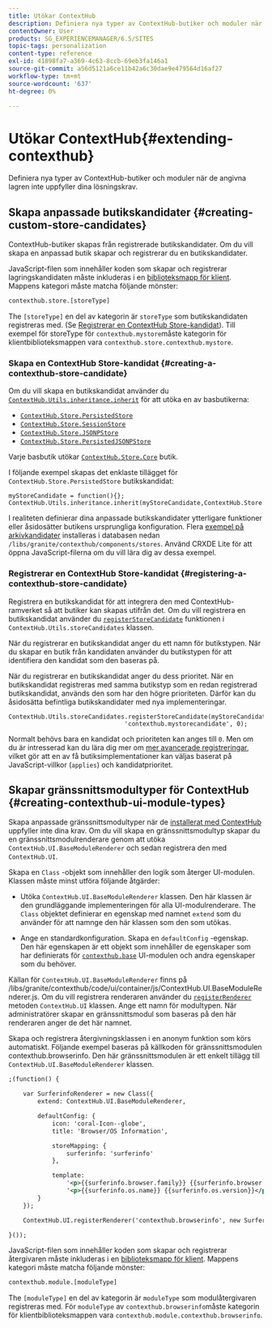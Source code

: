 ```yaml
---
title: Utökar ContextHub
description: Definiera nya typer av ContextHub-butiker och moduler när de angivna lagren inte uppfyller dina lösningskrav
contentOwner: User
products: SG_EXPERIENCEMANAGER/6.5/SITES
topic-tags: personalization
content-type: reference
exl-id: 41898fa7-a369-4c63-8ccb-69eb3fa146a1
source-git-commit: a56d5121a6ce11b42a6c30dae9e479564d16af27
workflow-type: tm+mt
source-wordcount: '637'
ht-degree: 0%

---
```


# Utökar ContextHub{#extending-contexthub}

Definiera nya typer av ContextHub-butiker och moduler när de angivna lagren inte uppfyller dina lösningskrav.

## Skapa anpassade butikskandidater {#creating-custom-store-candidates}

ContextHub-butiker skapas från registrerade butikskandidater. Om du vill skapa en anpassad butik skapar och registrerar du en butikskandidater.

JavaScript-filen som innehåller koden som skapar och registrerar lagringskandidaten måste inkluderas i en [biblioteksmapp för klient](/help/sites-developing/clientlibs.md#creating-client-library-folders). Mappens kategori måste matcha följande mönster:

```xml
contexthub.store.[storeType]
```

The `[storeType]` en del av kategorin är `storeType` som butikskandidaten registreras med. (Se [Registrerar en ContextHub Store-kandidat](/help/sites-developing/ch-extend.md#registering-a-contexthub-store-candidate)). Till exempel för storeType för `contexthub.mystore`måste kategorin för klientbiblioteksmappen vara `contexthub.store.contexthub.mystore`.

### Skapa en ContextHub Store-kandidat {#creating-a-contexthub-store-candidate}

Om du vill skapa en butikskandidat använder du [`ContextHub.Utils.inheritance.inherit`](/help/sites-developing/contexthub-api.md#inherit-child-parent) för att utöka en av basbutikerna:

* [`ContextHub.Store.PersistedStore`](/help/sites-developing/contexthub-api.md#contexthub-store-persistedstore)
* [`ContextHub.Store.SessionStore`](/help/sites-developing/contexthub-api.md#contexthub-store-sessionstore)
* [`ContextHub.Store.JSONPStore`](/help/sites-developing/contexthub-api.md#contexthub-store-jsonpstore)
* [`ContextHub.Store.PersistedJSONPStore`](/help/sites-developing/contexthub-api.md#contexthub-store-persistedjsonpstore)

Varje basbutik utökar [`ContextHub.Store.Core`](/help/sites-developing/contexthub-api.md#contexthub-store-core) butik.

I följande exempel skapas det enklaste tillägget för `ContextHub.Store.PersistedStore` butikskandidat:

```
myStoreCandidate = function(){};
ContextHub.Utils.inheritance.inherit(myStoreCandidate,ContextHub.Store.PersistedStore);
```

I realiteten definierar dina anpassade butikskandidater ytterligare funktioner eller åsidosätter butikens ursprungliga konfiguration. Flera [exempel på arkivkandidater](/help/sites-developing/ch-samplestores.md) installeras i databasen nedan `/libs/granite/contexthub/components/stores`. Använd CRXDE Lite för att öppna JavaScript-filerna om du vill lära dig av dessa exempel.

### Registrerar en ContextHub Store-kandidat {#registering-a-contexthub-store-candidate}

Registrera en butikskandidat för att integrera den med ContextHub-ramverket så att butiker kan skapas utifrån det. Om du vill registrera en butikskandidat använder du [`registerStoreCandidate`](/help/sites-developing/contexthub-api.md#registerstorecandidate-store-storetype-priority-applies) funktionen i `ContextHub.Utils.storeCandidates` klassen.

När du registrerar en butikskandidat anger du ett namn för butikstypen. När du skapar en butik från kandidaten använder du butikstypen för att identifiera den kandidat som den baseras på.

När du registrerar en butikskandidat anger du dess prioritet. När en butikskandidat registreras med samma butikstyp som en redan registrerad butikskandidat, används den som har den högre prioriteten. Därför kan du åsidosätta befintliga butikskandidater med nya implementeringar.

```
ContextHub.Utils.storeCandidates.registerStoreCandidate(myStoreCandidate,
                                'contexthub.mystorecandidate', 0);
```

Normalt behövs bara en kandidat och prioriteten kan anges till `0`. Men om du är intresserad kan du lära dig mer om [mer avancerade registreringar,](/help/sites-developing/contexthub-api.md#registerstorecandidate-store-storetype-priority-applies) vilket gör att en av få butiksimplementationer kan väljas baserat på JavaScript-villkor (`applies`) och kandidatprioritet.

## Skapar gränssnittsmodultyper för ContextHub {#creating-contexthub-ui-module-types}

Skapa anpassade gränssnittsmodultyper när de [installerat med ContextHub](/help/sites-developing/ch-samplemodules.md) uppfyller inte dina krav. Om du vill skapa en gränssnittsmodultyp skapar du en gränssnittsmodulrenderare genom att utöka `ContextHub.UI.BaseModuleRenderer` och sedan registrera den med `ContextHub.UI`.

Skapa en `Class` -objekt som innehåller den logik som återger UI-modulen. Klassen måste minst utföra följande åtgärder:

* Utöka `ContextHub.UI.BaseModuleRenderer` klassen. Den här klassen är den grundläggande implementeringen för alla UI-modulrenderare. The `Class` objektet definierar en egenskap med namnet `extend` som du använder för att namnge den här klassen som den som utökas.

* Ange en standardkonfiguration. Skapa en `defaultConfig` -egenskap. Den här egenskapen är ett objekt som innehåller de egenskaper som har definierats för [`contexthub.base`](/help/sites-developing/ch-samplemodules.md#contexthub-base-ui-module-type) UI-modulen och andra egenskaper som du behöver.

Källan för `ContextHub.UI.BaseModuleRenderer` finns på /libs/granite/contexthub/code/ui/container/js/ContextHub.UI.BaseModuleRenderer.js. Om du vill registrera renderaren använder du [`registerRenderer`](/help/sites-developing/contexthub-api.md#registerrenderer-moduletype-renderer-dontrender) metoden `ContextHub.UI` klassen. Ange ett namn för modultypen. När administratörer skapar en gränssnittsmodul som baseras på den här renderaren anger de det här namnet.

Skapa och registrera återgivningsklassen i en anonym funktion som körs automatiskt. Följande exempel baseras på källkoden för gränssnittsmodulen contexthub.browserinfo. Den här gränssnittsmodulen är ett enkelt tillägg till `ContextHub.UI.BaseModuleRenderer` klassen.

```xml
;(function() {

    var SurferinfoRenderer = new Class({
        extend: ContextHub.UI.BaseModuleRenderer,

        defaultConfig: {
            icon: 'coral-Icon--globe',
            title: 'Browser/OS Information',

            storeMapping: {
                surferinfo: 'surferinfo'
            },

            template:
                '<p>{{surferinfo.browser.family}} {{surferinfo.browser.version}}</p>' +
                '<p>{{surferinfo.os.name}} {{surferinfo.os.version}}</p>'
        }
    });

    ContextHub.UI.registerRenderer('contexthub.browserinfo', new SurferinfoRenderer());

}());
```

JavaScript-filen som innehåller koden som skapar och registrerar återgivaren måste inkluderas i en [biblioteksmapp för klient](/help/sites-developing/clientlibs.md#creating-client-library-folders). Mappens kategori måste matcha följande mönster:

```xml
contexthub.module.[moduleType]
```

The `[moduleType]` en del av kategorin är `moduleType` som modulåtergivaren registreras med. För `moduleType` av `contexthub.browserinfo`måste kategorin för klientbiblioteksmappen vara `contexthub.module.contexthub.browserinfo`.
